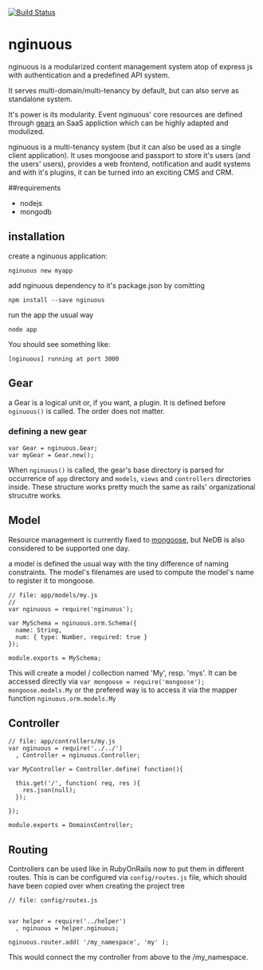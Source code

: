 [![Build Status](https://travis-ci.org/tastenwerk/nginuous.png)](https://travis-ci.org/tastenwerk/nginuous)

# nginuous

nginuous is a modularized content management system atop of
express js with authentication and a predefined API system.

It serves multi-domain/multi-tenancy by default, but can also
serve as standalone system.

It's power is its modularity. Event nginuous' core resources
are defined through [gears](#gear)
an SaaS appliction which can be highly adapted and modulized.

nginuous is a multi-tenancy system (but it can also be used as
a single client application). It uses mongoose and passport to
store it's users (and the users' users), provides a web frontend,
notification and audit systems and with it's plugins, it can be
turned into an exciting CMS and CRM.

##requirements

* nodejs
* mongodb

## installation

create a nginuous application:

    nginuous new myapp

add nginuous dependency to it's package.json by comitting

    npm install --save nginuous

run the app the usual way

    node app

You should see something like:

    [nginuous] running at port 3000


## <a name="gear"></a> Gear

a Gear is a logical unit or, if you want, a plugin. It is defined before
`nginuous()` is called. The order does not matter.

### defining a new gear

    var Gear = nginuous.Gear;
    var myGear = Gear.new();

When `nginuous()` is called, the gear's base directory is parsed
for occurrence of `app` directory and `models`, `views` and `controllers` directories
inside. These structure works pretty much the same as rails' organizational strucutre
works.

## Model

Resource management is currently fixed to [mongoose](http://mongoosejs.com), but NeDB is also considered to
be supported one day.

a model is defined the usual way with the tiny difference of naming constraints. The
model's filenames are used to compute the model's name to register it to mongoose.

    // file: app/models/my.js
    //
    var nginuous = require('nginuous');

    var MySchema = nginuous.orm.Schema({
      name: String,
      num: { type: Number, required: true }
    });

    module.exports = MySchema;

This will create a model / collection named 'My', resp. 'mys'. It can be accessed
directly via `var mongoose = require('mongoose'); mongoose.models.My` or the prefered way is to access
it via the mapper function `nginuous.orm.models.My`


## Controller

    // file: app/controllers/my.js
    var nginuous = require('../../')
      , Controller = nginuous.Controller;
    
    var MyController = Controller.define( function(){
    
      this.get('/', function( req, res ){
        res.json(null);
      });
    
    });
    
    module.exports = DomainsController;

## Routing

Controllers can be used like in RubyOnRails now to put them in different routes. This is can be configured
via `config/routes.js` file, which should have been copied over when creating the project tree

    // file: config/routes.js


    var helper = require('../helper')
      , nginuous = helper.nginuous;
    
    nginuous.router.add( '/my_namespace', 'my' );

This would connect the my controller from above to the /my_namespace.


